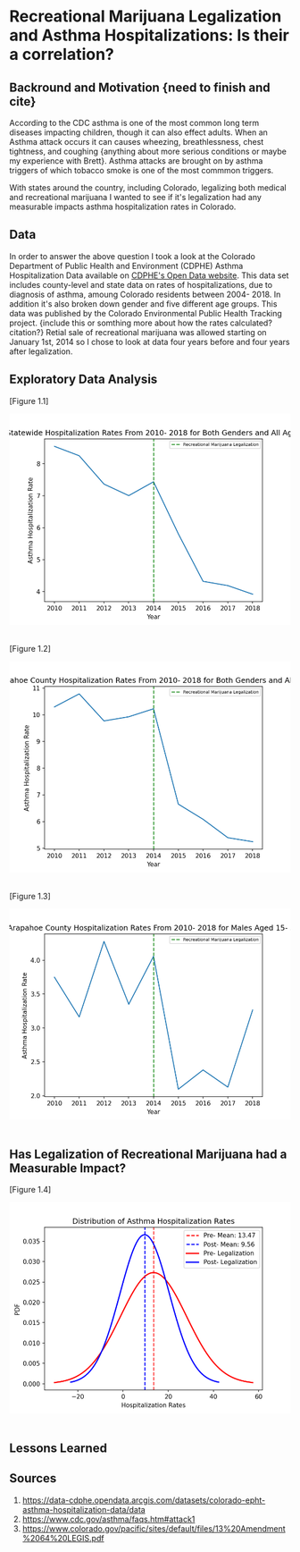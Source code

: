# Recreational Marijuana Legalization and Asthma Hospitalizations: Is their a correlation?
## Backround and Motivation {need to finish and cite}
According to the CDC asthma is one of the most common long term diseases impacting children, though it can also effect adults. When an Asthma attack occurs it can causes wheezing, breathlessness, chest tightness, and coughing {anything about more serious conditions or maybe my experience with Brett}. Asthma attacks are brought on by asthma triggers of which tobacco smoke is one of the most commmon triggers.

With states around the country, including Colorado, legalizing both medical and recreational marijuana I wanted to see if it's legalization had any measurable impacts asthma hospitalization rates in Colorado.

## Data
In order to answer the above question I took a look at the Colorado Department of Public Health and Environment (CDPHE) Asthma Hospitalization Data available on <a href="https://data-cdphe.opendata.arcgis.com/datasets/colorado-epht-asthma-hospitalization-data/data">CDPHE's Open Data website</a>. This data set includes county-level and state data on rates of hospitalizations, due to diagnosis of asthma, amoung Colorado residents between 2004- 2018. In addition it's also broken down gender and five different age groups. This data was published by the Colorado Environmental Public Health Tracking project. {include this or somthing more about how the rates calculated? citation?} Retial sale of recreational marijuana was allowed starting on January 1st, 2014 so I chose to look at data four years before and four years after legalization.

## Exploratory Data Analysis


[Figure 1.1]
    <div align="center">
        <img src="images/Statewide_Hospitalization_Rates_From_2010_2018_for_Both_Genders_and_All_Ages.png" width="" height="">
    </div>
<br>

[Figure 1.2]
    <div align="center">
        <img src="images/Arapahoe_County_Hospitalization_Rates_From_2010_2018_for_Both_Genders_and_All_Ages.png" width="" height="">
    </div>
<br>

[Figure 1.3]
    <div align="center">
        <img src="images/Arapahoe_County_Hospitalization_Rates_From_2010_2018_for_Males_Aged_15_to_34.png" width="" height="">
    </div>
<br>
## Has Legalization of Recreational Marijuana had a Measurable Impact?
[Figure 1.4]
    <div align="center">
        <img src="images/Condenced_Distribution_of_Asthma_Hospitalization_Rates.png" width="" height="">
    </div>
<br>

## Lessons Learned

## Sources
1) https://data-cdphe.opendata.arcgis.com/datasets/colorado-epht-asthma-hospitalization-data/data
2) https://www.cdc.gov/asthma/faqs.htm#attack1
3) https://www.colorado.gov/pacific/sites/default/files/13%20Amendment%2064%20LEGIS.pdf
